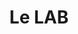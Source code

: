 ---
title: Le LAB
site: http://lelab.church/
description: Un espace ouvert, inclusif et progressiste pour partager ta quête de sens et de spiritualité
tags:
    - spiritualité
cantons: 
    - Genève
---